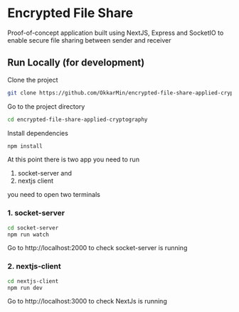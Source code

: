 # Encrypted File Share

Proof-of-concept application built using NextJS, Express and SocketIO to enable secure file sharing between sender and receiver

## Run Locally (for development)

Clone the project

```bash
git clone https://github.com/OkkarMin/encrypted-file-share-applied-cryptography
```

Go to the project directory

```bash
cd encrypted-file-share-applied-cryptography
```

Install dependencies

```bash
npm install
```

At this point there is two app you need to run

1. socket-server and
2. nextjs client

you need to open two terminals

### 1. socket-server

```bash
cd socket-server
npm run watch
```

Go to http://localhost:2000 to check socket-server is running

### 2. nextjs-client

```bash
cd nextjs-client
npm run dev
```

Go to http://localhost:3000 to check NextJs is running
